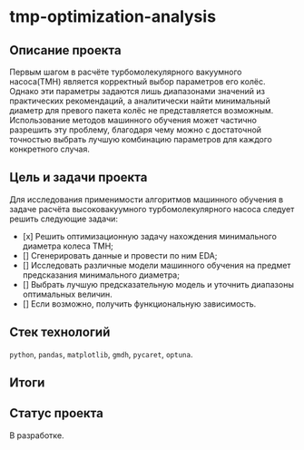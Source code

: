 # tmp-optimization-analysis

## Описание проекта

Первым шагом в расчёте турбомолекулярного вакуумного насоса(ТМН) является корректный выбор параметров его колёс. Однако эти параметры задаются лишь диапазонами значений из практических рекомендаций, а аналитически найти минимальный диаметр для превого пакета колёс не представляется возможным. Использование методов машинного обучения может частично разрешить эту проблему, благодаря чему можно с достаточной точностью выбрать лучшую комбинацию параметров для каждого конкретного случая.

## Цель и задачи проекта

Для исследования применимости алгоритмов машинного обучения в задаче расчёта высоковакуумного турбомолекулярного насоса следует решить следующие задачи:

- [х] Решить оптимизационную задачу нахождения минимального диаметра колеса ТМН;
- [] Сгенерировать данные и провести по ним EDA;
- [] Исследовать различные модели машинного обучения на предмет предсказания минимального диаметра;
- [] Выбрать лучшую предсказательную модель и уточнить диапазоны оптимальных величин.
- [] Если возможно, получить функциональную зависимость.

## Стек технологий

`python`, `pandas`, `matplotlib`, `gmdh`, `pycaret`, `optuna`.

## Итоги

## Статус проекта

В разработке.
